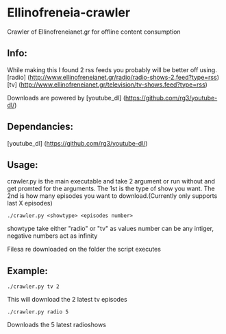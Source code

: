# Ellinofreneia-crawler
Crawler of Ellinofreneianet.gr for offline content consumption

## Info:
While making this I found 2 rss feeds you probably will be better off using.
[radio] (http://www.ellinofreneianet.gr/radio/radio-shows-2.feed?type=rss)
[tv] (http://www.ellinofreneianet.gr/television/tv-shows.feed?type=rss)

Downloads are powered by [youtube_dl] (https://github.com/rg3/youtube-dl/)

## Dependancies:
[youtube_dl] (https://github.com/rg3/youtube-dl/)

## Usage:
crawler.py is the main executable and take 2 argument or run without and get promted for the arguments.
The 1st is the type of show you want.
The 2nd is how many episodes you want to download.(Currently only supports last X episodes)

    ./crawler.py <showtype> <episodes number>

showtype take either "radio" or "tv" as values
number can be any intiger, negative numbers act as infinity

Filesa re downloaded on the folder the script executes

## Example:
    ./crawler.py tv 2
This will download the 2 latest tv episodes

    ./crawler.py radio 5
Downloads the 5 latest radioshows
